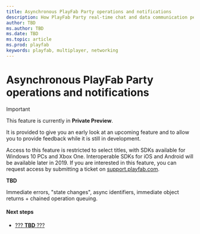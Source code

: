 ```yaml
---
title: Asynchronous PlayFab Party operations and notifications
description: How PlayFab Party real-time chat and data communication performs asynchronous work and notifies callers of state changes.
author: TBD
ms.author: TBD
ms.date: TBD
ms.topic: article
ms.prod: playfab
keywords: playfab, multiplayer, networking
---
```


# Asynchronous PlayFab Party operations and notifications

> [!IMPORTANT]
> This feature is currently in **Private Preview**.
>
> It is provided to give you an early look at an upcoming feature and to allow you to provide feedback while it is still in development.
>
> Access to this feature is restricted to select titles, with SDKs available for Windows 10 PCs and Xbox One. Interoperable SDKs for iOS and Android will be available later in 2019. If you are interested in this feature, you can request access by submitting a ticket on [support.playfab.com](https://support.playfab.com/hc/en-us/requests/new).

**TBD**

Immediate errors, "state changes", async identifiers, immediate object returns + chained operation queuing.


#### Next steps
* [??? **TBD** ???](???)

